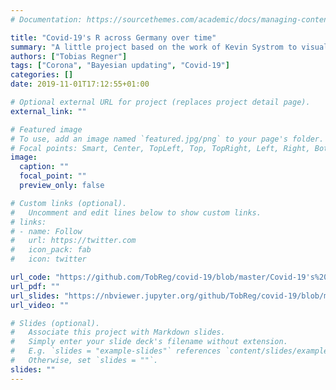 ```yaml
---
# Documentation: https://sourcethemes.com/academic/docs/managing-content/

title: "Covid-19's R across Germany over time"
summary: "A little project based on the work of Kevin Systrom to visualize dynamics of the outbreak on a regional level."
authors: ["Tobias Regner"]
tags: ["Corona", "Bayesian updating", "Covid-19"]
categories: []
date: 2019-11-01T17:12:55+01:00

# Optional external URL for project (replaces project detail page).
external_link: ""

# Featured image
# To use, add an image named `featured.jpg/png` to your page's folder.
# Focal points: Smart, Center, TopLeft, Top, TopRight, Left, Right, BottomLeft, Bottom, BottomRight.
image:
  caption: ""
  focal_point: ""
  preview_only: false

# Custom links (optional).
#   Uncomment and edit lines below to show custom links.
# links:
# - name: Follow
#   url: https://twitter.com
#   icon_pack: fab
#   icon: twitter

url_code: "https://github.com/TobReg/covid-19/blob/master/Covid-19's%20R%20across%20Germany%20over%20time.ipynb"
url_pdf: ""
url_slides: "https://nbviewer.jupyter.org/github/TobReg/covid-19/blob/master/Covid-19%27s%20R%20across%20Germany%20over%20time.ipynb"
url_video: ""

# Slides (optional).
#   Associate this project with Markdown slides.
#   Simply enter your slide deck's filename without extension.
#   E.g. `slides = "example-slides"` references `content/slides/example-slides.md`.
#   Otherwise, set `slides = ""`.
slides: ""
---
```

